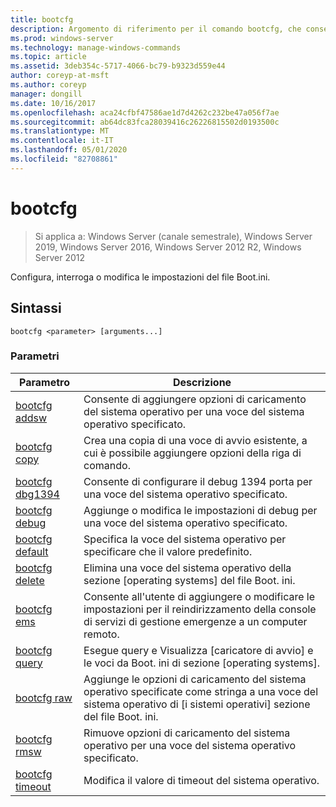 ```yaml
---
title: bootcfg
description: Argomento di riferimento per il comando bootcfg, che consente di configurare, eseguire query o modificare le impostazioni del file Boot. ini.
ms.prod: windows-server
ms.technology: manage-windows-commands
ms.topic: article
ms.assetid: 3deb354c-5717-4066-bc79-b9323d559e44
author: coreyp-at-msft
ms.author: coreyp
manager: dongill
ms.date: 10/16/2017
ms.openlocfilehash: aca24cfbf47586ae1d7d4262c232be47a056f7ae
ms.sourcegitcommit: ab64dc83fca28039416c26226815502d0193500c
ms.translationtype: MT
ms.contentlocale: it-IT
ms.lasthandoff: 05/01/2020
ms.locfileid: "82708861"
---
```

# <a name="bootcfg"></a>bootcfg

> Si applica a: Windows Server (canale semestrale), Windows Server 2019, Windows Server 2016, Windows Server 2012 R2, Windows Server 2012

Configura, interroga o modifica le impostazioni del file Boot.ini.

## <a name="syntax"></a>Sintassi

```  
bootcfg <parameter> [arguments...]  
```

### <a name="parameters"></a>Parametri

| Parametro | Descrizione |
| --------- | ----------- |
| [bootcfg addsw](bootcfg-addsw.md) | Consente di aggiungere opzioni di caricamento del sistema operativo per una voce del sistema operativo specificato. |
| [bootcfg copy](bootcfg-copy.md) | Crea una copia di una voce di avvio esistente, a cui è possibile aggiungere opzioni della riga di comando. |
| [bootcfg dbg1394](bootcfg-dbg1394.md) | Consente di configurare il debug 1394 porta per una voce del sistema operativo specificato. |
| [bootcfg debug](bootcfg-debug.md) | Aggiunge o modifica le impostazioni di debug per una voce del sistema operativo specificato. |
| [bootcfg default](bootcfg-default.md) | Specifica la voce del sistema operativo per specificare che il valore predefinito. |
| [bootcfg delete](bootcfg-delete.md) | Elimina una voce del sistema operativo della sezione [operating systems] del file Boot. ini. |
| [bootcfg ems](bootcfg-ems.md) | Consente all'utente di aggiungere o modificare le impostazioni per il reindirizzamento della console di servizi di gestione emergenze a un computer remoto. |
| [bootcfg query](bootcfg-query.md) | Esegue query e Visualizza [caricatore di avvio] e le voci da Boot. ini di sezione [operating systems]. |
| [bootcfg raw](bootcfg-raw.md) | Aggiunge le opzioni di caricamento del sistema operativo specificate come stringa a una voce del sistema operativo di [i sistemi operativi] sezione del file Boot. ini. |
| [bootcfg rmsw](bootcfg-rmsw.md) | Rimuove opzioni di caricamento del sistema operativo per una voce del sistema operativo specificato. |
| [bootcfg timeout](bootcfg-timeout.md) | Modifica il valore di timeout del sistema operativo. |
